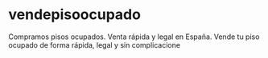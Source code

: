 # vendepisoocupado
Compramos pisos ocupados. Venta rápida y legal en España. Vende tu piso ocupado de forma rápida, legal y sin complicacione
